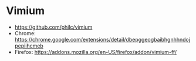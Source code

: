 # Vimium

- https://github.com/philc/vimium
- Chrome: https://chrome.google.com/extensions/detail/dbepggeogbaibhgnhhndojpepiihcmeb
- Firefox: https://addons.mozilla.org/en-US/firefox/addon/vimium-ff/
